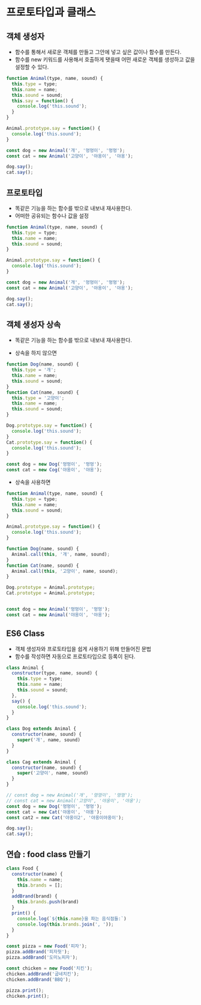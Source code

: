 # 프로토타입과 클래스

## 객체 생성자
- 함수를 통해서 새로운 객체를 만들고 그안에 넣고 싶은 값이나 함수를 만든다.  
- 함수를 new 키워드를 사용해서 호출하게 됏을때 어떤 새로운 객체를 생성하고 값을 설정할 수 있다.

```js
function Animal(type, name, sound) {
  this.type = type;
  this.name = name;
  this.sound = sound;
  this.say = function() {
    console.log('this.sound');
  }
}

Animal.prototype.say = function() {
  console.log('this.sound');
}

const dog = new Animal('개', '멍멍이', '멍멍');
const cat = new Animal('고양이', '야옹이', '야옹');

dog.say();
cat.say();
```

## 프로토타입  
- 똑같은 기능을 하는 함수를 밖으로 내보내 재사용한다.  
- 어떠한 공유되는 함수나 값을 설정

```js
function Animal(type, name, sound) {
  this.type = type;
  this.name = name;
  this.sound = sound;
}

Animal.prototype.say = function() {
  console.log('this.sound');
}

const dog = new Animal('개', '멍멍이', '멍멍');
const cat = new Animal('고양이', '야옹이', '야옹');

dog.say();
cat.say();
```

## 객체 생성자 상속
- 똑같은 기능을 하는 함수를 밖으로 내보내 재사용한다.

- 상속을 하지 않으면
```js
function Dog(name, sound) {
  this.type = '개';
  this.name = name;
  this.sound = sound;
}
function Cat(name, sound) {
  this.type = '고양이';
  this.name = name;
  this.sound = sound;
}

Dog.prototype.say = function() {
  console.log('this.sound');
}
Cat.prototype.say = function() {
  console.log('this.sound');
}

const dog = new Dog('멍멍이', '멍멍');
const cat = new Cog('야옹이', '야옹');
```

- 상속을 사용하면
```js
function Animal(type, name, sound) {
  this.type = type;
  this.name = name;
  this.sound = sound;
}

Animal.prototype.say = function() {
  console.log('this.sound');
}

function Dog(name, sound) {
  Animal.call(this, '개', name, sound);
}
function Cat(name, sound) {
  Animal.call(this, '고양이', name, sound);
}

Dog.prototype = Animal.prototype;
Cat.prototype = Animal.prototype;


const dog = new Animal('멍멍이', '멍멍');
const cat = new Animal('야옹이', '야옹');
```

## ES6 Class  
- 객체 생성자와 프로토타입을 쉽게 사용하기 위해 만들어진 문법  
- 함수를 작성하면 자동으로 프로토타입으로 등록이 된다.   
  
```js
class Animal {
  constructor(type, name, sound) {
    this.type = type;
    this.name = name;
    this.sound = sound;
  },
  say() {
    console.log('this.sound');
  }
}

class Dog extends Animal {
  constructor(name, sound) {
    super('개', name, sound)
  }
}

class Cag extends Animal {
  constructor(name, sound) {
    super('고양이', name, sound)
  }
}

// const dog = new Animal('개', '멍멍이', '멍멍');
// const cat = new Animal('고양이', '야옹이', '야옹');
const dog = new Dog('멍멍이', '멍멍');
const cat = new Cat('야옹이', '야옹');
const cat2 = new Cat('야옹이2', '야옹이야옹이');

dog.say();
cat.say();
```

## 연습 : food class 만들기
```js
class Food {
  constructor(name) {
    this.name = name;
    this.brands = [];
  }
  addBrand(brand) {
    this.brands.push(brand)
  }
  print() {
    console.log(`${this.name}을 파는 음식점들:`)
    console.log(this.brands.join(', '));
  }
}

const pizza = new Food('피자');
pizza.addBrand('피자헛');
pizza.addBrand('도미노피자');

const chicken = new Food('치킨');
chicken.addBrand('굽네치킨');
chicken.addBrand('BBQ');

pizza.print();
chicken.print();
```